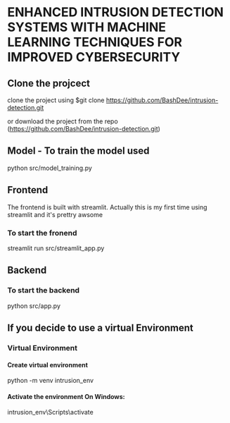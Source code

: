 # ENHANCED INTRUSION DETECTION SYSTEMS WITH MACHINE LEARNING TECHNIQUES FOR IMPROVED CYBERSECURITY
## Clone the projcect
clone the project using
$git clone https://github.com/BashDee/intrusion-detection.git

or download the project from the repo (https://github.com/BashDee/intrusion-detection.git)

## Model - To train the model used 
python src/model_training.py


## Frontend
The frontend is built with streamlit. Actually this is my first time using streamlit and it's prettry awsome

### To start the fronend 

streamlit run src/streamlit_app.py

## Backend
### To start the backend
python src/app.py

## If you decide to use a virtual Environment

### Virtual Environment
#### Create virtual environment
python -m venv intrusion_env

#### Activate the environment On Windows:
intrusion_env\Scripts\activate
